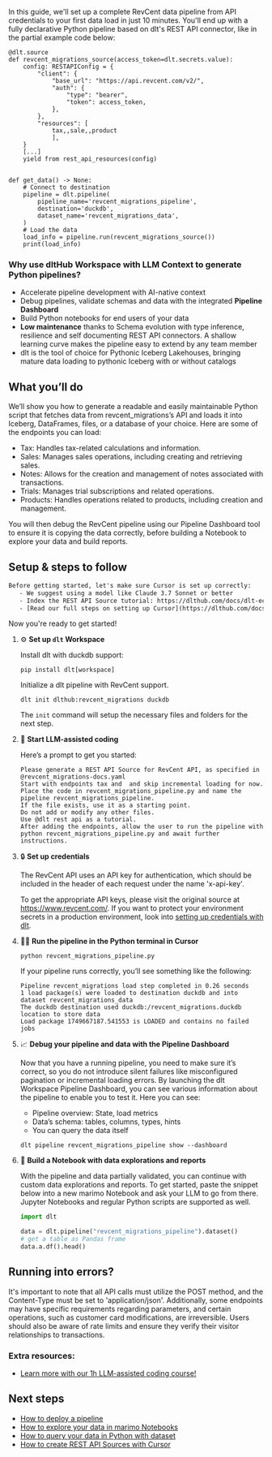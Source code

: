 In this guide, we'll set up a complete RevCent data pipeline from API credentials to your first data load in just 10 minutes. You'll end up with a fully declarative Python pipeline based on dlt's REST API connector, like in the partial example code below:

```python-outcome
@dlt.source
def revcent_migrations_source(access_token=dlt.secrets.value):
    config: RESTAPIConfig = {
        "client": {
            "base_url": "https://api.revcent.com/v2/",
            "auth": {
                "type": "bearer",
                "token": access_token,
            },
        },
        "resources": [
            tax,,sale,,product
            ],
    }
    [...]
    yield from rest_api_resources(config)


def get_data() -> None:
    # Connect to destination
    pipeline = dlt.pipeline(
        pipeline_name='revcent_migrations_pipeline',
        destination='duckdb',
        dataset_name='revcent_migrations_data', 
    )
    # Load the data
    load_info = pipeline.run(revcent_migrations_source())
    print(load_info) 
```

### Why use dltHub Workspace with LLM Context to generate Python pipelines?

- Accelerate pipeline development with AI-native context
- Debug pipelines, validate schemas and data with the integrated **Pipeline Dashboard**
- Build Python notebooks for end users of your data
- **Low maintenance** thanks to Schema evolution with type inference, resilience and self documenting REST API connectors. A shallow learning curve makes the pipeline easy to extend by any team member
- dlt is the tool of choice for Pythonic Iceberg Lakehouses, bringing mature data loading to pythonic Iceberg with or without catalogs

## What you’ll do

We’ll show you how to generate a readable and easily maintainable Python script that fetches data from revcent_migrations’s API and loads it into Iceberg, DataFrames, files, or a database of your choice. Here are some of the endpoints you can load:

- Tax: Handles tax-related calculations and information.
- Sales: Manages sales operations, including creating and retrieving sales.
- Notes: Allows for the creation and management of notes associated with transactions.
- Trials: Manages trial subscriptions and related operations.
- Products: Handles operations related to products, including creation and management.

You will then debug the RevCent pipeline using our Pipeline Dashboard tool to ensure it is copying the data correctly, before building a Notebook to explore your data and build reports.

## Setup & steps to follow

```default
Before getting started, let's make sure Cursor is set up correctly:
   - We suggest using a model like Claude 3.7 Sonnet or better
   - Index the REST API Source tutorial: https://dlthub.com/docs/dlt-ecosystem/verified-sources/rest_api/ and add it to context as **@dlt rest api**
   - [Read our full steps on setting up Cursor](https://dlthub.com/docs/dlt-ecosystem/llm-tooling/cursor-restapi#23-configuring-cursor-with-documentation)
```

Now you're ready to get started!

1. ⚙️ **Set up `dlt` Workspace**
    
    Install dlt with duckdb support:
    ```shell
    pip install dlt[workspace]
    ```

    Initialize a dlt pipeline with RevCent support.
    ```shell
    dlt init dlthub:revcent_migrations duckdb
    ```

    The `init` command will setup the necessary files and folders for the next step.
    
2. 🤠 **Start LLM-assisted coding**
    
    Here’s a prompt to get you started:
    
    ```prompt
    Please generate a REST API Source for RevCent API, as specified in @revcent_migrations-docs.yaml 
    Start with endpoints tax and  and skip incremental loading for now. 
    Place the code in revcent_migrations_pipeline.py and name the pipeline revcent_migrations_pipeline. 
    If the file exists, use it as a starting point. 
    Do not add or modify any other files. 
    Use @dlt rest api as a tutorial. 
    After adding the endpoints, allow the user to run the pipeline with python revcent_migrations_pipeline.py and await further instructions.
    ```

    
3. 🔒 **Set up credentials** 
    
    The RevCent API uses an API key for authentication, which should be included in the header of each request under the name 'x-api-key'.
    
    To get the appropriate API keys, please visit the original source at https://www.revcent.com/.
    If you want to protect your environment secrets in a production environment, look into [setting up credentials with dlt](https://dlthub.com/docs/walkthroughs/add_credentials).
    
4. 🏃‍♀️ **Run the pipeline in the Python terminal in Cursor**
    
    ```shell
    python revcent_migrations_pipeline.py
    ```
    
    If your pipeline runs correctly, you’ll see something like the following:
    
    ```shell
    Pipeline revcent_migrations load step completed in 0.26 seconds
    1 load package(s) were loaded to destination duckdb and into dataset revcent_migrations_data
    The duckdb destination used duckdb:/revcent_migrations.duckdb location to store data
    Load package 1749667187.541553 is LOADED and contains no failed jobs
    ```
    
5. 📈 **Debug your pipeline and data with the Pipeline Dashboard**

    Now that you have a running pipeline, you need to make sure it’s correct, so you do not introduce silent failures like misconfigured pagination or incremental loading errors. By launching the dlt Workspace Pipeline Dashboard, you can see various information about the pipeline to enable you to test it. Here you can see:
    - Pipeline overview: State, load metrics
    - Data’s schema: tables, columns, types, hints
    - You can query the data itself
    
    ```shell
    dlt pipeline revcent_migrations_pipeline show --dashboard
    ```
    
6. 🐍 **Build a Notebook with data explorations and reports**

    With the pipeline and data partially validated, you can continue with custom data explorations and reports. To get started, paste the snippet below into a new marimo Notebook and ask your LLM to go from there. Jupyter Notebooks and regular Python scripts are supported as well.

    
    ```python
    import dlt

   data = dlt.pipeline("revcent_migrations_pipeline").dataset()
   # get a table as Pandas frame
   data.a.df().head()
    ```

## Running into errors?

It's important to note that all API calls must utilize the POST method, and the Content-Type must be set to 'application/json'. Additionally, some endpoints may have specific requirements regarding parameters, and certain operations, such as customer card modifications, are irreversible. Users should also be aware of rate limits and ensure they verify their visitor relationships to transactions.

### Extra resources:

- [Learn more with our 1h LLM-assisted coding course!](https://www.youtube.com/watch?v=GGid70rnJuM)

## Next steps

- [How to deploy a pipeline](https://dlthub.com/docs/walkthroughs/deploy-a-pipeline)
- [How to explore your data in marimo Notebooks](https://dlthub.com/docs/general-usage/dataset-access/marimo)
- [How to query your data in Python with dataset](https://dlthub.com/docs/general-usage/dataset-access/dataset)
- [How to create REST API Sources with Cursor](https://dlthub.com/docs/dlt-ecosystem/llm-tooling/cursor-restapi)